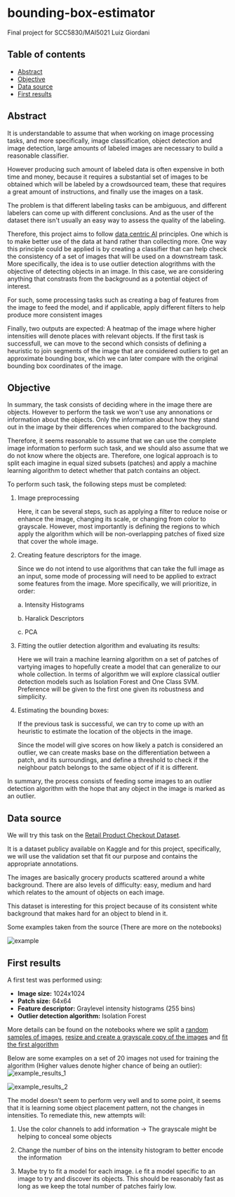 # bounding-box-estimator

Final project for SCC5830/MAI5021
Luiz Giordani

## Table of contents
  - [Abstract](#abstract)
  - [Objective](#objective)
  - [Data source](#data-source)
  - [First results](#first-results)

## Abstract

It is understandable to assume that when working on image processing tasks, and more specifically, image classification, object detection and image detection, large amounts of labeled images are necessary to build a reasonable classifier.

However producing such amount of labeled data is often expensive in both time and money, because it requires a substantial set of images to be obtained which will be labeled by a crowdsourced team, these that requires a great amount of instructions, and finally use the images on a task.

The problem is that different labeling tasks can be ambiguous, and different labelers can come up with different conclusions. And as the user of the dataset there isn't usually an easy way to assess the quality of the labeling.

Therefore, this project aims to follow [data centric AI](https://datacentricai.org/labeling-and-crowdsourcing/) principles. One which is to make better use of the data at hand rather than collecting more. One way this principle could be applied is by creating a classifier that can help check the consistency of a set of images that will be used on a downstream task. More specifically, the idea is to use outlier detection alogrithms with the objective of detecting objects in an image. In this case, we are considering anything that constrasts from the background as a potential object of interest.



For such, some processing tasks such as creating a bag of features from the image to feed the model, and if applicable, apply different filters to help produce more consistent images

Finally, two outputs are expected: A heatmap of the image where higher intensities will denote places with relevant objects. If the first task is successfull, we can move to the second which consists of defining a heuristic to join segments of the image that are considered outliers to get an approximate bounding box, which we can later compare with the original bounding box coordinates of the image.

## Objective

In summary, the task consists of deciding where in the image there are objects. However to perform the task we won't use any annonations or information about the objects. Only the information about how they stand out in the image by their differences when compared to the background.

Therefore, it seems reasonable to assume that we can use the complete image information to perform such task, and we should also assume that we do not know where the objects are. Therefore, one logical approach is to split each imagine in equal sized subsets (patches) and apply a machine learning algorithm to detect whether that patch contains an object.

To perform such task, the following steps must be completed:
1. Image preprocessing
    
    Here, it can be several steps, such as applying a filter to reduce noise or enhance the image, changing its scale, or changing from color to grayscale. However, most importantly is defining the regions to which apply the algorithm which will be non-overlapping patches of fixed size that cover the whole image.

2. Creating feature descriptors for the image.

    Since we do not intend to use algorithms that can take the full image as an input, some mode of processing will need to be applied to extract some features from the image. More specifically, we will prioritize, in order:
    
    a. Intensity Histograms
    
    b. Haralick Descriptors
    
    c. PCA     

3. Fitting the outlier detection algorithm and evaluating its results:

    Here we will train a machine learning algorithm on a set of patches of vartying images to hopefully create a model that can generalize to our whole collection. In terms of algorithm we will explore classical outlier detection models such as Isolation Forest and One Class SVM. Preference will be given to the first one given its robustness and simplicity.

4. Estimating the bounding boxes:

    If the previous task is successful, we can try to come up with an heuristic to estimate the location of the objects in the image. 

    Since the model will give scores on how likely a patch is considered an outlier, we can create masks base on the differentiation between a patch, and its surroundings, and define a threshold to check if the neighbour patch belongs to the same object of if it is different.

In summary, the process consists of feeding some images to an outlier detection algorithm with the hope that any object in the image is marked as an outlier.

## Data source

We will try this task on the [Retail Product Checkout Dataset](https://www.kaggle.com/datasets/diyer22/retail-product-checkout-dataset). 

It is a dataset publicy available on Kaggle and for this project, specifically, we will use the validation set that fit our purpose and contains the appropriate annotations.

The images are basically grocery products scattered around a white background. There are also levels of difficulty: easy, medium and hard which relates to the amount of objects on each image.

This dataset is interesting for this project because of its consistent white background that makes hard for an object to blend in it.

Some examples taken from the source (There are more on the notebooks)

![example](/.img/image_source.png)

## First results

A first test was performed using:
* **Image size:** 1024x1024
* **Patch size:** 64x64
* **Feature descriptor:** Graylevel intensity histograms (255 bins)
* **Outlier detection algorithm:** Isolation Forest

More details can be found on the notebooks where we split a [random samples of images](01_take_samples.ipynb), [resize and create a grayscale copy of the images](02_preprocess.ipynb) and [fit the first algorithm](03_algorithm.ipynb)

Below are some examples on a set of 20 images not used for training the algorithm (Higher values denote higher chance of being an outlier):
![example_results_1](/.img/results_gray_1.png)

![example_results_2](/.img/results_gray_2.png)

The model doesn't seem to perform very well and to some point, it seems that it is learning some object placement pattern, not the changes in intensities. To remediate this, new attempts will:

1. Use the color channels to add information -> The grayscale might be helping to conceal some objects

2. Change the number of bins on the intensity histogram to better encode the information

3. Maybe try to fit a model for each image. i.e fit a model specific to an image to try and discover its objects. This should be reasonably fast as long as we keep the total number of patches fairly low.